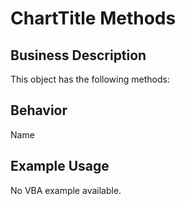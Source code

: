# ChartTitle Methods

## Business Description
This object has the following methods:

## Behavior
Name

## Example Usage
No VBA example available.